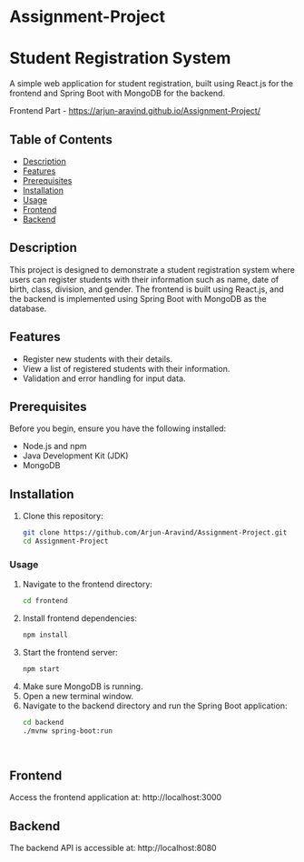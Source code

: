 # Assignment-Project

# Student Registration System

A simple web application for student registration, built using React.js for the frontend and Spring Boot with MongoDB for the backend.

Frontend Part - https://arjun-aravind.github.io/Assignment-Project/

## Table of Contents

- [Description](#description)
- [Features](#features)
- [Prerequisites](#prerequisites)
- [Installation](#installation)
- [Usage](#usage)
- [Frontend](#frontend)
- [Backend](#backend)


## Description

This project is designed to demonstrate a student registration system where users can register students with their information such as name, date of birth, class, division, and gender. The frontend is built using React.js, and the backend is implemented using Spring Boot with MongoDB as the database.

## Features

- Register new students with their details.
- View a list of registered students with their information.
- Validation and error handling for input data.

## Prerequisites

Before you begin, ensure you have the following installed:

- Node.js and npm
- Java Development Kit (JDK)
- MongoDB

## Installation

1. Clone this repository:
   ```bash
   git clone https://github.com/Arjun-Aravind/Assignment-Project.git
   cd Assignment-Project


### Usage

1. Navigate to the frontend directory:
   ```bash
   cd frontend
2. Install frontend dependencies:
   ```bash
   npm install
3. Start the frontend server:
   ```bash
   npm start

4. Make sure MongoDB is running.
5. Open a new terminal window.
6. Navigate to the backend directory and run the Spring Boot application:
   ```bash
   cd backend
   ./mvnw spring-boot:run

 
## Frontend
 
Access the frontend application at: http://localhost:3000


## Backend

The backend API is accessible at: http://localhost:8080
